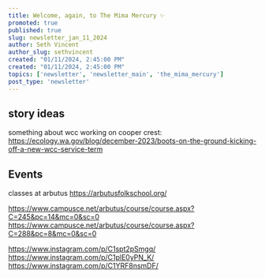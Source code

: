 ```yaml
---
title: Welcome, again, to The Mima Mercury ✨
promoted: true
published: true
slug: newsletter_jan_11_2024
author: Seth Vincent
author_slug: sethvincent
created: "01/11/2024, 2:45:00 PM"
created: "01/11/2024, 2:45:00 PM"
topics: ['newsletter', 'newsletter_main', 'the_mima_mercury']
post_type: 'newsletter'
---
```


## story ideas
something about wcc working on cooper crest: https://ecology.wa.gov/blog/december-2023/boots-on-the-ground-kicking-off-a-new-wcc-service-term


## Events

classes at arbutus 
https://arbutusfolkschool.org/

https://www.campusce.net/arbutus/course/course.aspx?C=245&pc=14&mc=0&sc=0
https://www.campusce.net/arbutus/course/course.aspx?C=288&pc=8&mc=0&sc=0

https://www.instagram.com/p/C1spt2pSmgq/
https://www.instagram.com/p/C1plE0yPN_K/
https://www.instagram.com/p/C1YRF8nsmDF/
